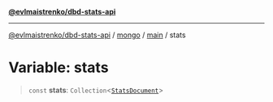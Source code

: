 [**@evlmaistrenko/dbd-stats-api**](../../../../../README.md)

---

[@evlmaistrenko/dbd-stats-api](../../../../../README.md) / [mongo](../../../README.md) / [main](../README.md) / stats

# Variable: stats

> `const` **stats**: `Collection`\<[`StatsDocument`](../type-aliases/StatsDocument.md)\>
